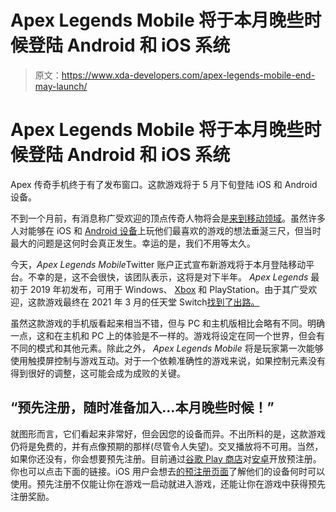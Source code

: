 # Apex Legends Mobile 将于本月晚些时候登陆 Android 和 iOS 系统

> 原文：<https://www.xda-developers.com/apex-legends-mobile-end-may-launch/>

# Apex Legends Mobile 将于本月晚些时候登陆 Android 和 iOS 系统

Apex 传奇手机终于有了发布窗口。这款游戏将于 5 月下旬登陆 iOS 和 Android 设备。

不到一个月前，有消息称广受欢迎的顶点传奇人物将会是[来到移动领域](https://www.xda-developers.com/apex-legends-mobile-android-ios/)。虽然许多人对能够在 iOS 和 [Android 设备](https://www.xda-developers.com/best-android-phones/)上玩他们最喜欢的游戏的想法垂涎三尺，但当时最大的问题是这何时会真正发生。幸运的是，我们不用等太久。

今天，*Apex Legends Mobile*Twitter 账户正式宣布新游戏将于本月登陆移动平台。不幸的是，这不会很快，该团队表示，这将是对下半年。 *Apex Legends* 最初于 2019 年初发布，可用于 Windows、 [Xbox](https://www.xda-developers.com/best-xbox-games/) 和 PlayStation。由于其广受欢迎，这款游戏最终在 2021 年 3 月的任天堂 Switch[找到了出路。](https://www.xda-developers.com/best-nintendo-switch-games/)

虽然这款游戏的手机版看起来相当不错，但与 PC 和主机版相比会略有不同。明确一点，这和在主机和 PC 上的体验是不一样的。游戏将设定在同一个世界，但会有不同的模式和其他元素。除此之外， *Apex Legends Mobile* 将是玩家第一次能够使用触摸屏控制与游戏互动。对于一个依赖准确性的游戏来说，如果控制元素没有得到很好的调整，这可能会成为成败的关键。

## “预先注册，随时准备加入...本月晚些时候！”

就图形而言，它们看起来非常好，但会因您的设备而异。不出所料的是，这款游戏仍将是免费的，并有点像预期的那样(尽管令人失望)。交叉播放将不可用。当然，如果你还没有，你会想要预先注册。目前通过[谷歌 Play 商店](https://play.google.com/store/apps/details?id=com.ea.gp.apexlegendsmobilefps&hl=en_US&gl=US)对[安卓](https://www.xda-developers.com/best-android-games/)开放预注册。你也可以点击下面的链接。iOS 用户会想去[的预注册页面](https://www.ea.com/games/apex-legends/apex-legends-mobile/newsletter)了解他们的设备何时可以使用。预先注册不仅能让你在游戏一启动就进入游戏，还能让你在游戏中获得预先注册奖励。